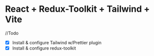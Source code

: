 # React + Redux-Toolkit + Tailwind + Vite

//Todo

- [x] Install & configure Tailwind w/Prettier plugin
- [x] Install & configure redux-toolkit

